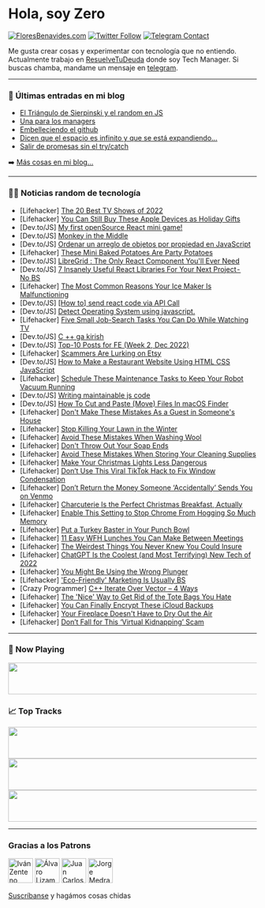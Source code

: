 # Hola, soy Zero

[![FloresBenavides.com](https://img.shields.io/website?down_message=oops&label=MiBlog&style=for-the-badge&up_message=online&url=https%3A%2F%2Ffloresbenavides.com)](https://floresbenavides.com) [![Twitter Follow](https://img.shields.io/twitter/follow/ZeroDragon?color=%231DA1F2&label=Follow&logo=twitter&logoColor=ffffff&style=for-the-badge)](https://twitter.com/zerodragon) [![Telegram Contact](https://img.shields.io/badge/escr%C3%ADbeme-ZeroDragon-%2326A5E4?style=for-the-badge&logo=telegram)](https://t.me/zerodragon)

Me gusta crear cosas y experimentar con tecnología que no entiendo.
Actualmente trabajo en [ResuelveTuDeuda](http://github.com/resuelve) donde soy Tech Manager.
Si buscas chamba, mandame un mensaje en [telegram](https://t.me/zerodragon).

---

### 📕 Últimas entradas en mi blog
<!-- BLOG-POST-LIST:START -->
- [El Triángulo de Sierpinski y el random en JS](https://floresbenavides.com/el-triangulo-de-sierpinski-y-el-random-en-js/)
- [Una para los managers](https://floresbenavides.com/una-para-los-managers/)
- [Embelleciendo el github](https://floresbenavides.com/embelleciendo-el-github/)
- [Dicen que el espacio es infinito y que se está expandiendo…](https://floresbenavides.com/dicen-que-el-espacio-es-infinito-y-que-se-esta-expandiendo/)
- [Salir de promesas sin el try/catch](https://floresbenavides.com/salir-de-promesas-sin-el-try-catch/)
<!-- BLOG-POST-LIST:END -->

➡️ [Más cosas en mi blog...](https://floresbenavides.com)

---

### 👨‍💻 Noticias random de tecnología
<!-- TECH-POSTS:START -->
- [Lifehacker] [The 20 Best TV Shows of 2022](https://lifehacker.com/the-20-best-tv-shows-of-2022-1849880017)
- [Lifehacker] [You Can Still Buy These Apple Devices as Holiday Gifts](https://lifehacker.com/you-can-still-buy-these-apple-devices-as-holiday-gifts-1849878232)
- [Dev.to/JS] [My first openSource React mini game!](https://dev.to/emanuelecaurio/my-first-opensource-react-mini-game-dg3)
- [Dev.to/JS] [Monkey in the Middle](https://dev.to/rmion/monkey-in-the-middle-4fep)
- [Dev.to/JS] [Ordenar un arreglo de objetos por propiedad en JavaScript](https://dev.to/asjordi/ordenar-un-arreglo-de-objetos-por-propiedad-en-javascript-4h87)
- [Lifehacker] [These Mini Baked Potatoes Are Party Potatoes](https://lifehacker.com/these-mini-baked-potatoes-are-party-potatoes-1849882015)
- [Dev.to/JS] [LibreGrid : The Only React Component You&#39;ll Ever Need](https://dev.to/raddevus/libregrid-the-only-react-component-youll-ever-need-44o3)
- [Dev.to/JS] [7 Insanely Useful React Libraries For Your Next Project - No BS](https://dev.to/nitinfab/7-insanely-useful-react-libraries-for-your-next-project-no-bs-56k7)
- [Lifehacker] [The Most Common Reasons Your Ice Maker Is Malfunctioning](https://lifehacker.com/the-most-common-reasons-your-ice-maker-is-malfunctionin-1849881088)
- [Dev.to/JS] [[How to] send react code via API Call](https://dev.to/devneagu/how-to-send-react-code-via-api-call-e96)
- [Dev.to/JS] [Detect Operating System using javascript.](https://dev.to/nikeshkumartk/detect-operating-system-using-javascript-301f)
- [Lifehacker] [Five Small Job-Search Tasks You Can Do While Watching TV](https://lifehacker.com/five-small-job-search-tasks-you-can-do-while-watching-t-1849871421)
- [Dev.to/JS] [C ++ ga kirish](https://dev.to/etibor2006/c-ga-kirish-7gm)
- [Dev.to/JS] [Top-10 Posts for FE &lpar;Week 2, Dec 2022&rpar;](https://dev.to/fruntend/top-10-posts-for-fe-week-2-dec-2022-i4p)
- [Lifehacker] [Scammers Are Lurking on Etsy](https://lifehacker.com/scammers-are-lurking-on-etsy-1849877094)
- [Dev.to/JS] [How to Make a Restaurant Website Using HTML CSS JavaScript](https://dev.to/codewithsadee/how-to-make-a-restaurant-website-using-html-css-javascript-2mpn)
- [Lifehacker] [Schedule These Maintenance Tasks to Keep Your Robot Vacuum Running](https://lifehacker.com/schedule-these-maintenance-tasks-to-keep-your-robot-vac-1849880400)
- [Dev.to/JS] [Writing maintainable js code](https://dev.to/ajmalp5/writing-maintainable-js-code-2b01)
- [Dev.to/JS] [How To Cut and Paste &lpar;Move&rpar; Files In macOS Finder](https://dev.to/dev_neil_a/how-to-cut-and-paste-move-files-in-macos-finder-2jhj)
- [Lifehacker] [Don&#39;t Make These Mistakes As a Guest in Someone&#39;s House](https://lifehacker.com/dont-make-these-mistakes-as-a-guest-in-someones-house-1849874682)
- [Lifehacker] [Stop Killing Your Lawn in the Winter](https://lifehacker.com/stop-killing-your-lawn-in-the-winter-1849874688)
- [Lifehacker] [Avoid These Mistakes When Washing Wool](https://lifehacker.com/avoid-these-mistakes-when-washing-wool-1849874701)
- [Lifehacker] [Don&#39;t Throw Out Your Soap Ends](https://lifehacker.com/dont-throw-out-your-soap-ends-1849874946)
- [Lifehacker] [Avoid These Mistakes When Storing Your Cleaning Supplies](https://lifehacker.com/avoid-these-mistakes-when-storing-your-cleaning-supplie-1849874964)
- [Lifehacker] [Make Your Christmas Lights Less Dangerous](https://lifehacker.com/make-your-christmas-lights-less-dangerous-1849874988)
- [Lifehacker] [Don’t Use This Viral TikTok Hack to Fix Window Condensation](https://lifehacker.com/don-t-use-this-viral-tiktok-hack-to-fix-window-condensa-1849877089)
- [Lifehacker] [Don’t Return the Money Someone ‘Accidentally’ Sends You on Venmo](https://lifehacker.com/don-t-return-the-money-someone-accidentally-sends-you-1849876552)
- [Lifehacker] [Charcuterie Is the Perfect Christmas Breakfast, Actually](https://lifehacker.com/charcuterie-is-the-perfect-christmas-breakfast-actuall-1849876608)
- [Lifehacker] [Enable This Setting to Stop Chrome From Hogging So Much Memory](https://lifehacker.com/enable-this-setting-to-stop-chrome-from-hogging-so-much-1849876138)
- [Lifehacker] [Put a Turkey Baster in Your Punch Bowl](https://lifehacker.com/put-a-turkey-baster-in-your-punch-bowl-1849876149)
- [Lifehacker] [11 Easy WFH Lunches You Can Make Between Meetings](https://lifehacker.com/11-easy-wfh-lunches-you-can-make-between-meetings-1849871913)
- [Lifehacker] [The Weirdest Things You Never Knew You Could Insure](https://lifehacker.com/the-weirdest-things-you-never-knew-you-could-insure-1849875325)
- [Lifehacker] [ChatGPT Is the Coolest &lpar;and Most Terrifying&rpar; New Tech of 2022](https://lifehacker.com/chatgpt-is-the-coolest-and-most-terrifying-new-tech-o-1849874899)
- [Lifehacker] [You Might Be Using the Wrong Plunger](https://lifehacker.com/you-might-be-using-the-wrong-plunger-1849875131)
- [Lifehacker] [&#39;Eco-Friendly&#39; Marketing Is Usually BS](https://lifehacker.com/eco-friendly-marketing-is-usually-bullshit-1849875042)
- [Crazy Programmer] [C++ Iterate Over Vector – 4 Ways](https://www.thecrazyprogrammer.com/2022/12/c-iterate-over-vector.html)
- [Lifehacker] [The &#39;Nice&#39; Way to Get Rid of the Tote Bags You Hate](https://lifehacker.com/the-nice-way-to-get-rid-of-the-tote-bags-you-hate-1849874545)
- [Lifehacker] [You Can Finally Encrypt These iCloud Backups](https://lifehacker.com/you-can-finally-encrypt-these-icloud-backups-1849873576)
- [Lifehacker] [Your Fireplace Doesn&#39;t Have to Dry Out the Air](https://lifehacker.com/your-fireplace-doesnt-have-to-dry-out-the-air-1849871595)
- [Lifehacker] [Don’t Fall for This ‘Virtual Kidnapping’ Scam](https://lifehacker.com/don-t-fall-for-this-virtual-kidnapping-scam-1849871660)<!-- TECH-POSTS:END -->

---

### 🎵 Now Playing
<a href="https://spotify-now-playing-dun.vercel.app/now-playing?open"><img src="https://spotify-now-playing-dun.vercel.app/now-playing" width="540" height="64"></a>

### 📈 Top Tracks
<a href="https://spotify-now-playing-dun.vercel.app/top-tracks?i=1&open"><img src="https://spotify-now-playing-dun.vercel.app/top-tracks?i=1" width="540" height="64"></a>
<a href="https://spotify-now-playing-dun.vercel.app/top-tracks?i=2&open"><img src="https://spotify-now-playing-dun.vercel.app/top-tracks?i=2" width="540" height="64"></a>
<a href="https://spotify-now-playing-dun.vercel.app/top-tracks?i=3&open"><img src="https://spotify-now-playing-dun.vercel.app/top-tracks?i=3" width="540" height="64"></a>

---

### Gracias a los Patrons
[<img src="https://avatars.githubusercontent.com/u/243380?v=4" alt="Iván Zenteno" width="50px">](https://github.com/k001) [<img src="https://avatars.githubusercontent.com/u/19955639?v=4" alt="Álvaro Lizama" width="50px">](https://github.com/alvarolizama) [<img src="https://avatars.githubusercontent.com/u/2718753?v=4" alt="Juan Carlos Ruiz" width="50px">](https://github.com/JuanCrg90) [<img src="https://avatars.githubusercontent.com/u/37025?v=4" alt="Jorge Medrano" width="50px">](https://github.com/h1pp1e) 

[Suscríbanse](https://www.patreon.com/zerodragon) y hagámos cosas chidas
